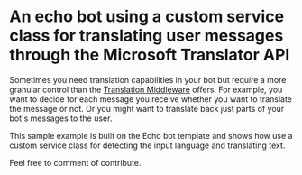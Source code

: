﻿# An echo bot using a custom service class for translating user messages through the Microsoft Translator API
Sometimes you need translation capabilities in your bot but require a more granular control than the [Translation Middleware](https://docs.microsoft.com/en-us/azure/bot-service/bot-builder-howto-translation?view=azure-bot-service-4.0&tabs=cs) offers.
For example, you want to decide for each message you receive whether you want to translate the message or not. Or you might want to translate back just parts of your bot's messages to the user.

This sample example is built on the Echo bot template and shows how use a custom service class for detecting the input language and translating text.

Feel free to comment of contribute.
